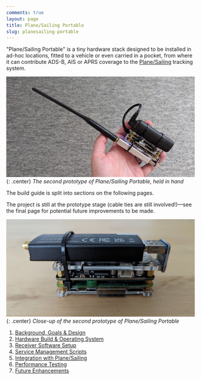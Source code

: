 ```yaml
---
comments: true
layout: page
title: Plane/Sailing Portable
slug: planesailing-portable
---
```


"Plane/Sailing Portable" is a tiny hardware stack designed to be installed in ad-hoc locations, fitted to a vehicle or even carried in a pocket, from where it can contribute ADS-B, AIS or APRS coverage to the [Plane/Sailing](https://ianrenton.com/hardware/planesailing/) tracking system.

![A Raspberry Pi Zero W, USB pHAT, RTL-SDR dongle, antenna and battery attached together, held in a hand](/projects/planesailing-portable/handheld.jpg){: .center}
*The second prototype of Plane/Sailing Portable, held in hand*

The build guide is split into sections on the following pages. 

The project is still at the prototype stage (cable ties are still involved!)&mdash;see the final page for potential future improvements to be made.

![A Raspberry Pi Zero W, USB pHAT and RTL-SDR dongle attached together](/projects/planesailing-portable/prototype2.jpg){: .center}
*Close-up of the second prototype of Plane/Sailing Portable*

1. [Background, Goals & Design](./background-goals-and-design)
2. [Hardware Build & Operating System](./hardware-build-and-operating-system)
3. [Receiver Software Setup](./receiver-software-setup)
4. [Service Management Scripts](./service-management-scripts)
5. [Integration with Plane/Sailing](./integration-with-plane-sailing)
6. [Performance Testing](./performance-testing)
7. [Future Enhancements](./future-enhancements)
